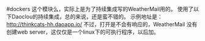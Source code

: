#dockers 
这个模块么，实际上是为了持续集成写的WeatherMail用的。
使用了以下Daoclou的持续集成，总的来说，还是蛮不错的。
示例地址是：http://thinkcats-hh.daoapp.io/
不过，打开是不会有响应的，WeatherMail 没有创建web server，这仅仅是一个linux下的可执行程序，以后加。
